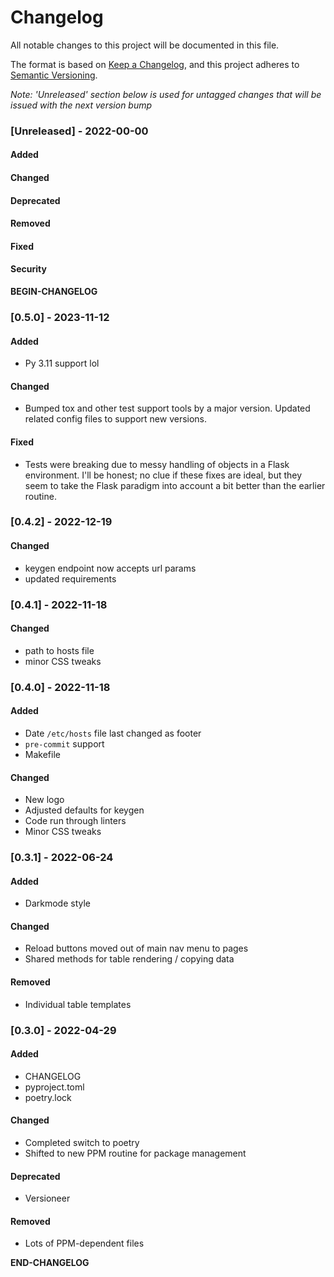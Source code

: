 # Changelog

All notable changes to this project will be documented in this file.

The format is based on [Keep a Changelog](https://keepachangelog.com/en/1.0.0/), and this project adheres to [Semantic Versioning](https://semver.org/spec/v2.0.0.html).

_Note: 'Unreleased' section below is used for untagged changes that will be issued with the next version bump_

### [Unreleased] - 2022-00-00
#### Added
#### Changed
#### Deprecated
#### Removed
#### Fixed
#### Security
__BEGIN-CHANGELOG__

### [0.5.0] - 2023-11-12
#### Added
 - Py 3.11 support lol
#### Changed
 - Bumped tox and other test support tools by a major version. Updated related config files to support new versions.
#### Fixed
 - Tests were breaking due to messy handling of objects in a Flask environment. I'll be honest; no clue if these fixes are ideal, but they seem to take the Flask paradigm into account a bit better than the earlier routine.

### [0.4.2] - 2022-12-19
#### Changed
 - keygen endpoint now accepts url params
 - updated requirements

### [0.4.1] - 2022-11-18
#### Changed
 - path to hosts file
 - minor CSS tweaks

### [0.4.0] - 2022-11-18
#### Added
 - Date `/etc/hosts` file last changed as footer
 - `pre-commit` support
 - Makefile
#### Changed
 - New logo
 - Adjusted defaults for keygen
 - Code run through linters
 - Minor CSS tweaks

### [0.3.1] - 2022-06-24
#### Added
 - Darkmode style
#### Changed
 - Reload buttons moved out of main nav menu to pages
 - Shared methods for table rendering / copying data
#### Removed
 - Individual table templates

### [0.3.0] - 2022-04-29
#### Added
 - CHANGELOG
 - pyproject.toml
 - poetry.lock
#### Changed
 - Completed switch to poetry
 - Shifted to new PPM routine for package management
#### Deprecated
 - Versioneer
#### Removed
 - Lots of PPM-dependent files

__END-CHANGELOG__
